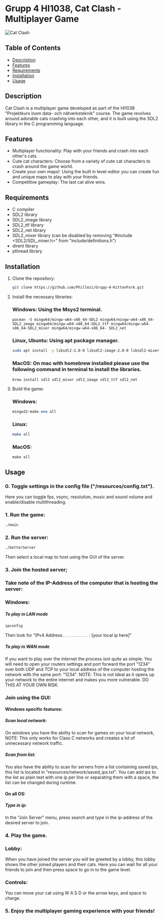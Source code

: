# Grupp 4 HI1038, Cat Clash - Multiplayer Game

![Cat Clash](cat_clash_banner.png)

## Table of Contents
- [Description](#description)
- [Features](#features)
- [Requirements](#requirements)
- [Installation](#installation)
- [Usage](#usage)

## Description
Cat Clash is a multiplayer game developed as part of the HI1038 "Projektkurs inom data- och nätverksteknik" course. The game revolves around adorable cats crashing into each other, and it is built using the SDL2 library in the C programming language.

## Features
- Multiplayer functionality: Play with your friends and crash into each other's cats.
- Cute cat characters: Choose from a variety of cute cat characters to crash around the game world.
- Create your own maps!: Using the built in level-editor you can create fun and unique maps to play with your friends.
- Competitive gameplay: The last cat alive wins.

## Requirements
- C compiler
- SDL2 library
- SDL2_image library
- SDL2_ttf library
- SDL2_net library
- SDL2_mixer library (can be disabled by removing "#include <SDL2/SDL_mixer.h>" from "include/definitions.h")
- dirent library
- pthread library

## Installation
1. Clone the repository:

   ```bash
   git clone https://github.com/Phillezi/Grupp-4-KittenFork.git
   ```

2. Install the necessary libraries:
   ### Windows: Using the Msys2 terminal.
   ``` MSYS2 MSYS
   pacman -S mingw64/mingw-w64-x86_64-SDL2 mingw64/mingw-w64-x86_64-SDL2_image mingw64/mingw-w64-x86_64-SDL2_ttf mingw64/mingw-w64-x86_64-SDL2_mixer mingw64/mingw-w64-x86_64- SDL2_net
   ```
   ### Linux, Ubuntu: Using apt package manager.
   ``` bash
   sudo apt install -y libsdl2-2.0-0 libsdl2-image-2.0-0 libsdl2-mixer-2.0-0 libsdl2-ttf-2.0-0 libsdl2-net-2.0-0 libsdl2-dev libsdl2-image-dev libsdl2-ttf-dev libsdl2-net-dev libsdl2-mixer-dev
   ```
   ### MacOS: On mac with homebrew installed please use the following command in terminal to install the libraries.
   ```terminal
   brew install sdl2 sdl2_mixer sdl2_image sdl2_ttf sdl2_net
   ```

3. Build the game:
   ### Windows:
   ```powershell
   mingw32-make.exe all
   ```
   ### Linux:
   ```bash
   make all
   ```
   ### MacOS:
   ```terminal
   make all
   ```

## Usage
### 0. Toggle settings in the config file ("/resources/config.txt").
   Here you can toggle fps, vsync, resolution, music and sound volume and enable/disable multithreading.
### 1. Run the game:

   ```bash
   ./main
   ```
### 2. Run the server:

   ```bash
   ./betterServer
   ```
   Then select a local map to host using the GUI of the server.
### 3. Join the hosted server;
   ### Take note of the IP-Address of the computer that is hosting the server:
   ### Windows:
   ##### To play in LAN mode
   ```powershell
   ipconfig
   ```
   Then look for "IPv4 Address. . . . . . . . . . . : [your local ip here]"
   
   ##### To play in WAN mode
   If you want to play over the internet the process isnt quite as simple.
   You will need to open your routers settings and port forward the port "1234" over both UDP and TCP to your local address of the computer hosting the network with the same port: "1234".
   NOTE: This is not ideal as it opens up your network to the entire internet and makes you more vulnerable. 
   DO THIS AT YOUR OWN RISK.
   
   ### Join using the GUI:
   #### Windows specific features:
   ##### Scan local network:
   On windows you have the ability to scan for games on your local network, NOTE: This only works for Class C networks and creates a lot of unnecessary network traffic.
   ##### Scan from list:
   You also have the ability to scan for servers from a list containing saved ips, this list is located in "resources/network/saved_ips.txt".
   You can add ips to the list as plain text with one ip per line or separating them with a space, the list can be changed during runtime.
   #### On all OS:
   ##### Type in ip:
   In the "Join Server" menu, press search and type in the ip-address of the desired server to join. 
   
### 4. Play the game.
   ### Lobby:
   When you have joined the server you will be greeted by a lobby, this lobby shows the other joined players and their cats.
   Here you can wait for all your friends to join and then press space to go in to the game level.
   ### Controls:
   You can move your cat using W A S D or the arrow keys, and space to charge.
### 5. Enjoy the multiplayer gaming experience with your friends!
